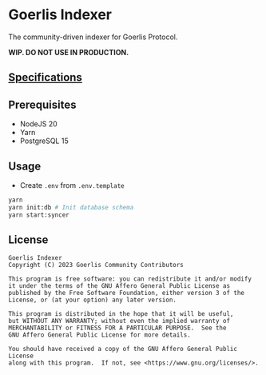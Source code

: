 # Goerlis Indexer

The community-driven indexer for Goerlis Protocol.

**WIP. DO NOT USE IN PRODUCTION.**

## [Specifications](https://github.com/GoerlisCommunity/specs)

## Prerequisites

* NodeJS 20
* Yarn
* PostgreSQL 15

## Usage

* Create `.env` from `.env.template`

```bash
yarn
yarn init:db # Init database schema
yarn start:syncer
```

## License

    Goerlis Indexer
    Copyright (C) 2023 Goerlis Community Contributors

    This program is free software: you can redistribute it and/or modify
    it under the terms of the GNU Affero General Public License as
    published by the Free Software Foundation, either version 3 of the
    License, or (at your option) any later version.

    This program is distributed in the hope that it will be useful,
    but WITHOUT ANY WARRANTY; without even the implied warranty of
    MERCHANTABILITY or FITNESS FOR A PARTICULAR PURPOSE.  See the
    GNU Affero General Public License for more details.

    You should have received a copy of the GNU Affero General Public License
    along with this program.  If not, see <https://www.gnu.org/licenses/>.
